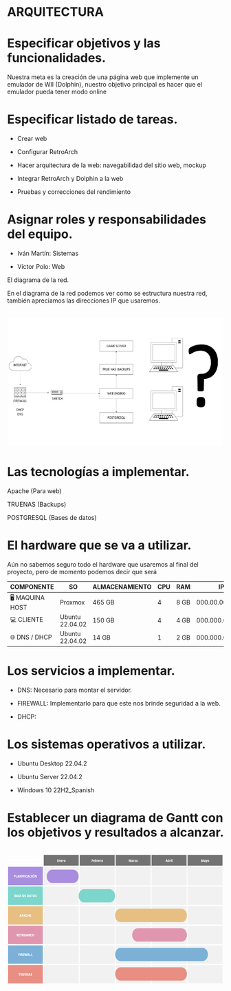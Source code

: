 # ARQUITECTURA


# Especificar objetivos y las funcionalidades. 

Nuestra meta es la creación de una página web que implemente un emulador de WII (Dolphin), nuestro objetivo principal es hacer que el emulador pueda tener modo online 

 

# Especificar listado de tareas. 

- Crear web 

- Configurar RetroArch 

- Hacer arquitectura de la web: navegabilidad del sitio web, mockup 

- Integrar RetroArch y Dolphin a la web 

- Pruebas y correcciones del rendimiento 

 

# Asignar roles y responsabilidades del equipo. 

- Iván Martín: Sistemas 

- Víctor Polo: Web 

 

 


El diagrama de la red. 

En el diagrama de la red podemos ver como se estructura nuestra red, también apreciamos las direcciones IP que usaremos.

 <br />
<div align="center">
  <a href="[https://github.com/S0gt/MEDITACION-DE-GURU/blob/main/logo.png?raw=true](https://github.com/S0gt/MEDITACION-DE-GURU/blob/main/Dibujo.png?raw=true)">
    <img src="Dibujo.png" alt="Logo" width="500" height="300">
  </a>
<div align="left">
 

 

# Las tecnologías a implementar. 

Apache (Para web) 

TRUENAS (Backups) 

POSTGRESQL (Bases de datos) 

 

# El hardware que se va a utilizar. 

Aún no sabemos seguro todo el hardware que usaremos al final del proyecto, pero de momento podemos decir que será 

| COMPONENTE        | SO                  | ALMACENAMIENTO | CPU          | RAM  | IP                | GATEWAY      |
|------------------|---------------------|----------------|--------------|------|-------------------|--------------|
| 🖥️ MAQUINA HOST  | Proxmox             | 465 GB         | 4            | 8 GB | 000.00.00.000     | 000.00.00.0  |
| 💻 CLIENTE       | Ubuntu 22.04.02     | 150 GB         | 4            | 4 GB | 000.000.0.00/00   | 000.000.0.0  |
| 🌐 DNS / DHCP    | Ubuntu 22.04.02     | 14 GB          | 1            | 2 GB | 000.000.0.0/00    | 000.000.0.0  |

# Los servicios a implementar. 

- DNS: Necesario para montar el servidor.

- FIREWALL: Implementarlo para que este nos brinde seguridad a la web.

- DHCP:  

 

# Los sistemas operativos a utilizar. 

- Ubuntu Desktop 22.04.2

- Ubuntu Server 22.04.2

- Windows 10  22H2_Spanish

 

# Establecer un diagrama de Gantt con los objetivos y resultados a alcanzar. 
 <br />
<div align="center">
  <a href="[[https://github.com/S0gt/MEDITACION-DE-GURU/blob/main/logo.png?raw=true](https://github.com/S0gt/MEDITACION-DE-GURU/blob/main/Dibujo.png?raw=true)](https://github.com/S0gt/MEDITACION-DE-GURU/blob/main/Diagrama.png?raw=true)">
    <img src="Diagrama.png" alt="Logo" width="500" height="300">
  </a>
<div align="left"
